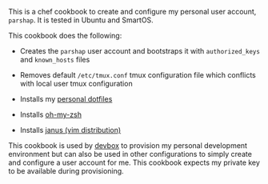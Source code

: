 This is a chef cookbook to create and configure my personal user
account, `parshap`. It is tested in Ubuntu and SmartOS.

This cookbook does the following:

 * Creates the `parshap` user account and bootstraps it with
   `authorized_keys` and `known_hosts` files

 * Removes default `/etc/tmux.conf` tmux configuration file which
   conflicts with local user tmux configuration

 * Installs my [personal dotfiles](https://github.com/parshap/dotfiles)

 * Installs [oh-my-zsh](https://github.com/robbyrussell/oh-my-zsh)

 * Installs [janus (vim distribution)](https://github.com/carlhuda/janus)

This cookbook is used by [devbox](https://github.com/parshap/devbox) to
provision my personal development environment but can also be used in
other configurations to simply create and configure a user account for
me. This cookbook expects my private key to be available during
provisioning.
